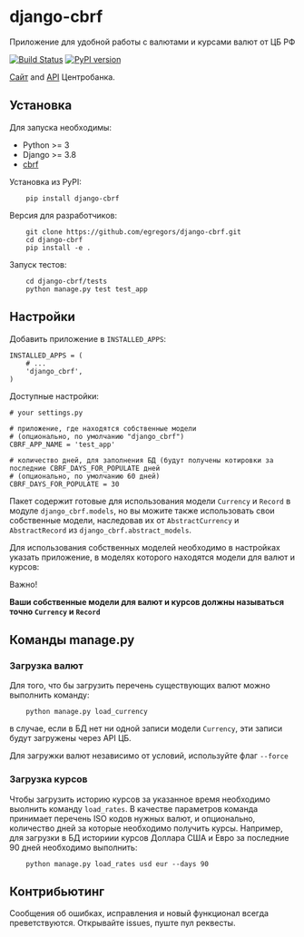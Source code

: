 # django-cbrf

Приложение для удобной работы с валютами и курсами валют от ЦБ РФ

[![Build Status](https://github.com/egregors/django-cbrf/actions/workflows/test.yml/badge.svg)](https://github.com/egregors/django-cbrf/actions/workflows/test.yml)
[![PyPI version](https://badge.fury.io/py/django-cbrf.svg)](https://badge.fury.io/py/django-cbrf)

[Сайт](http://www.cbr.ru/) and [API](http://www.cbr.ru/scripts/Root.asp?PrtId=SXML) Центробанка.

## Установка

Для запуска необходимы:

* Python >= 3
* Django >= 3.8
* [cbrf](https://github.com/egregors/cbrf)

Установка из PyPI:
```
    pip install django-cbrf
```

Версия для разработчиков:
```
    git clone https://github.com/egregors/django-cbrf.git
    cd django-cbrf
    pip install -e .
```

Запуск тестов:
```
    cd django-cbrf/tests
    python manage.py test test_app
```

## Настройки

Добавить приложение в `INSTALLED_APPS`:

```
INSTALLED_APPS = (
    # ...
    'django_cbrf',
)
```

Доступные настройки:

```
# your settings.py

# приложение, где находятся собственные модели
# (опционально, по умолчанию "django_cbrf")
CBRF_APP_NAME = 'test_app'

# количество дней, для заполнения БД (будут получены котировки за последние CBRF_DAYS_FOR_POPULATE дней
# (опционально, по умолчанию 60 дней)
CBRF_DAYS_FOR_POPULATE = 30 
```

Пакет содержит готовые для использования модели `Currency` и `Record` в модуле `django_cbrf.models`, но вы можите
также использовать свои собственные модели, наследовав их от `AbstractCurrency` и `AbstractRecord` из `django_cbrf.abstract_models`.

Для использования собственных моделей необходимо в настройках указать приложение, в моделях которого находятся модели для 
валют и курсов:

Важно!

**Ваши собственные модели для валют и курсов должны называться точно `Currency` и `Record`**

## Команды manage.py

### Загрузка валют

Для того, что бы загрузить перечень существующих валют можно выполнить команду:

```
    python manage.py load_currency
```

в случае, если в БД нет ни одной записи модели `Currency`, эти записи будут загружены через API ЦБ.

Для загружки валют независимо от условий, используйте флаг `--force`

### Загрузка курсов

Чтобы загрузить историю курсов за указанное время необходимо выолнить команду `load_rates`.
В качестве параметров команда принимает перечень ISO кодов нужных валют, и опционально, количество 
дней за которые необходимо получить курсы. Например, для загрузки в БД историии курсов Доллара США и Евро
за последние 90 дней необходимо выполнить: 

```
    python manage.py load_rates usd eur --days 90
```

## Контрибьютинг

Сообщения об ошибках, исправления и новый функционал всегда преветствуются.
Открывайте issues, пуште пул реквесты.